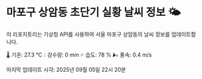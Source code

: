 
# 마포구 상암동 초단기 실황 날씨 정보 🌤️

이 리포지토리는 기상청 API를 사용하여 서울 마포구 상암동의 날씨 정보를 업데이트합니다. 

🌡️ 기온: 27.3 ℃
💧 강수량: 0 mm
💦 습도: 78 %
🌬️ 풍속: 0.4 m/s

마지막 업데이트 시각: 2025년 09월 05일 22시 20분    
